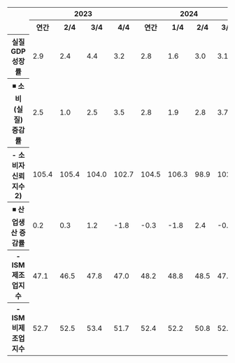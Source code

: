 <table><tbody><tr><td></td><th colspan="4">2023</th><th colspan="4">2024</th><th colspan="4">2025</th></tr><tr><td></td><th>연간</th><th>2/4</th><th>3/4</th><th>4/4</th><th>연간</th><th>1/4</th><th>2/4</th><th>3/4</th><th>4/4</th><th>1/4</th><th>3월</th><th>4월</th></tr><tr><th>실질 GDP 성장률</th><td>2.9</td><td>2.4</td><td>4.4</td><td>3.2</td><td>2.8</td><td>1.6</td><td>3.0</td><td>3.1</td><td>2.4</td><td>-0.3</td><td>-</td><td>2.34 3)</td></tr><tr><th>◾ 소비(실질) 증감률</th><td>2.5</td><td>1.0</td><td>2.5</td><td>3.5</td><td>2.8</td><td>1.9</td><td>2.8</td><td>3.7</td><td>4.0</td><td>1.8</td><td>0.7</td><td>..</td></tr><tr><th>- 소비자신뢰지수 2)</th><td>105.4</td><td>105.4</td><td>104.0</td><td>102.7</td><td>104.5</td><td>106.3</td><td>98.9</td><td>102.2</td><td>110.6</td><td>99.8</td><td>93.9</td><td>86.0</td></tr><tr><th>◾ 산업생산 증감률</th><td>0.2</td><td>0.3</td><td>1.2</td><td>-1.8</td><td>-0.3</td><td>-1.8</td><td>2.4</td><td>-0.6</td><td>-0.9</td><td>5.5</td><td>-0.3</td><td>..</td></tr><tr><th>- ISM제조업지수</th><td>47.1</td><td>46.5</td><td>47.8</td><td>47.0</td><td>48.2</td><td>48.8</td><td>48.5</td><td>47.3</td><td>48.2</td><td>50.1</td><td>49.0</td><td>48.7</td></tr><tr><th>- ISM비제조업지수</th><td>52.7</td><td>52.5</td><td>53.4</td><td>51.7</td><td>52.4</td><td>52.2</td><td>50.8</td><td>52.5</td><td>54.1</td><td>52.4</td><td>50.8</td><td>..</td></tr></tbody></table>